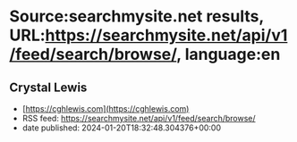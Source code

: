 # Source:searchmysite.net results, URL:https://searchmysite.net/api/v1/feed/search/browse/, language:en

## Crystal Lewis
 - [https://cghlewis.com](https://cghlewis.com)
 - RSS feed: https://searchmysite.net/api/v1/feed/search/browse/
 - date published: 2024-01-20T18:32:48.304376+00:00



